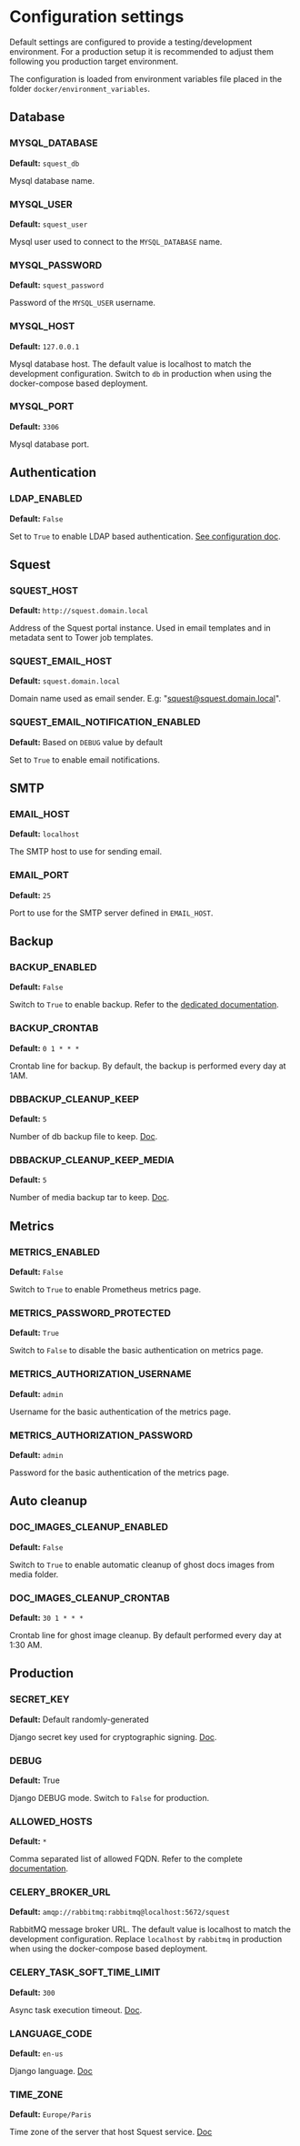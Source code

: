 # Configuration  settings

Default settings are configured to provide a testing/development environment. For a production setup it is recommended
to adjust them following you production target environment.

The configuration is loaded from environment variables file placed in the folder `docker/environment_variables`.

## Database

### MYSQL_DATABASE

**Default:** `squest_db`

Mysql database name.

### MYSQL_USER

**Default:** `squest_user`

Mysql user used to connect to the `MYSQL_DATABASE` name.

### MYSQL_PASSWORD

**Default:** `squest_password`

Password of the `MYSQL_USER` username.  

### MYSQL_HOST

**Default:** `127.0.0.1`

Mysql database host. The default value is localhost to match the development configuration. 
Switch to `db` in production when using the docker-compose based deployment.

### MYSQL_PORT

**Default:** `3306`

Mysql database port.

## Authentication

### LDAP_ENABLED

**Default:** `False`

Set to `True` to enable LDAP based authentication. [See configuration doc](../installation/ldap.md).  

## Squest

### SQUEST_HOST

**Default:** `http://squest.domain.local`

Address of the Squest portal instance. Used in email templates and in metadata sent to Tower job templates.

### SQUEST_EMAIL_HOST

**Default:** `squest.domain.local`

Domain name used as email sender. E.g: "squest@squest.domain.local". 

### SQUEST_EMAIL_NOTIFICATION_ENABLED

**Default:** Based on `DEBUG` value by default

Set to `True` to enable email notifications.  

## SMTP

### EMAIL_HOST

**Default:** `localhost`

The SMTP host to use for sending email.

### EMAIL_PORT

**Default:** `25`

Port to use for the SMTP server defined in `EMAIL_HOST`.  

## Backup

### BACKUP_ENABLED

**Default:** `False`

Switch to `True` to enable backup. Refer to the [dedicated documentation](../installation/backup.md).

### BACKUP_CRONTAB

**Default:** `0 1 * * *`

Crontab line for backup. By default, the backup is performed every day at 1AM.

### DBBACKUP_CLEANUP_KEEP

**Default:** `5`

Number of db backup file to keep. [Doc](https://django-dbbackup.readthedocs.io/en/master/configuration.html#dbbackup-cleanup-keep-and-dbbackup-cleanup-keep-media).

### DBBACKUP_CLEANUP_KEEP_MEDIA

**Default:** `5`

Number of media backup tar to keep. [Doc](https://django-dbbackup.readthedocs.io/en/master/configuration.html#dbbackup-cleanup-keep-and-dbbackup-cleanup-keep-media).

## Metrics

### METRICS_ENABLED

**Default:** `False`

Switch to `True` to enable Prometheus metrics page.

### METRICS_PASSWORD_PROTECTED

**Default:** `True`

Switch to `False` to disable the basic authentication on metrics page.

### METRICS_AUTHORIZATION_USERNAME

**Default:** `admin`

Username for the basic authentication of the metrics page.

### METRICS_AUTHORIZATION_PASSWORD

**Default:** `admin`

Password for the basic authentication of the metrics page.

## Auto cleanup

### DOC_IMAGES_CLEANUP_ENABLED

**Default:** `False`

Switch to `True` to enable automatic cleanup of ghost docs images from media folder.

### DOC_IMAGES_CLEANUP_CRONTAB

**Default:** `30 1 * * *`

Crontab line for ghost image cleanup. By default performed every day at 1:30 AM.

## Production

### SECRET_KEY

**Default:**  Default randomly-generated

Django secret key used for cryptographic signing. [Doc](https://docs.djangoproject.com/en/3.2/ref/settings/#std:setting-SECRET_KEY).

### DEBUG

**Default:** True

Django DEBUG mode. Switch to `False` for production.

### ALLOWED_HOSTS

**Default:** `*`

Comma separated list of allowed FQDN. Refer to the complete [documentation](https://docs.djangoproject.com/en/3.2/ref/settings/#allowed-hosts).   

### CELERY_BROKER_URL

**Default:** `amqp://rabbitmq:rabbitmq@localhost:5672/squest`

RabbitMQ message broker URL. The default value is localhost to match the development configuration. 
Replace `localhost` by `rabbitmq` in production when using the docker-compose based deployment.

### CELERY_TASK_SOFT_TIME_LIMIT

**Default:** `300`

Async task execution timeout. [Doc](https://docs.celeryproject.org/en/v2.2.4/configuration.html#celeryd-task-soft-time-limit).

### LANGUAGE_CODE

**Default:** `en-us`

Django language. [Doc](https://docs.djangoproject.com/en/3.2/ref/settings/#language-code)

### TIME_ZONE

**Default:** `Europe/Paris`

Time zone of the server that host Squest service. [Doc](https://docs.djangoproject.com/en/3.2/ref/settings/#std:setting-TIME_ZONE)
